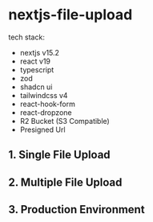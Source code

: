 # nextjs-file-upload

tech stack:
- nextjs v15.2
- react v19
- typescript
- zod
- shadcn ui
- tailwindcss v4
- react-hook-form
- react-dropzone
- R2 Bucket (S3 Compatible)
- Presigned Url

## 1. Single File Upload

## 2. Multiple File Upload

## 3. Production Environment 